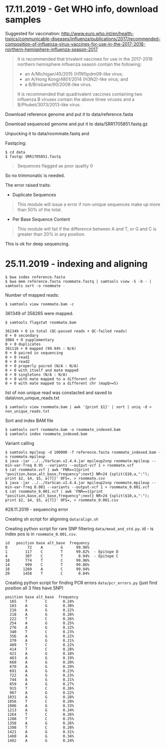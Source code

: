 # 17.11.2019 - Get WHO info, download samples

Suggested for vaccination: http://www.euro.who.int/en/health-topics/communicable-diseases/influenza/publications/2017/recommended-composition-of-influenza-virus-vaccines-for-use-in-the-2017-2018-northern-hemisphere-influenza-season-2017

>It is recommended that trivalent vaccines for use in the 2017-2018 northern hemisphere influenza season contain the following:
>
>* an A/Michigan/45/2015 (H1N1)pdm09-like virus;
>* an A/Hong Kong/4801/2014 (H3N2)-like virus; and
>* a B/Brisbane/60/2008-like virus.
>
>It is recommended that quadrivalent vaccines containing two influenza B viruses contain the above three viruses and a B/Phuket/3073/2013-like virus.

Download reference genome and put it to data/reference.fasta

Download sequenced genome and put it to data/SRR1705851.fastq.gz

Unpucking it to data/roommate.fastq and 

Fastqcing:

    $ cd data
    $ fastqc SRR1705851.fastq

>Sequences flagged as poor quality	0

So no trimmonatic is needed.

The error raised traits:

* Duplicate Sequences
>This module will issue a error if non-unique sequences make up more than 50% of the total. 

* Per Base Sequence Content
> This module will fail if the difference between A and T, or G and C is greater than 20% in any position. 

This is ok for deep sequencing.

# 25.11.2019 - indexing and aligning

    $ bwa index reference.fasta
    $ bwa mem reference.fasta roommate.fastq | samtools view -S -b - | samtools sort -o roommate - 

Number of mapped reads:

    $ samtools view roommate.bam -c

361349 of 358265 were mapped.

    $ samtools flagstat roommate.bam   

    361349 + 0 in total (QC-passed reads + QC-failed reads)
    0 + 0 secondary
    3084 + 0 supplementary
    0 + 0 duplicates
    361116 + 0 mapped (99.94% : N/A)
    0 + 0 paired in sequencing
    0 + 0 read1
    0 + 0 read2
    0 + 0 properly paired (N/A : N/A)
    0 + 0 with itself and mate mapped
    0 + 0 singletons (N/A : N/A)
    0 + 0 with mate mapped to a different chr
    0 + 0 with mate mapped to a different chr (mapQ>=5)
    
list of non unique read was constacted and saved to data\non_unique_reads.txt

    $ samtools view roommate.bam | awk '{print $1}' | sort | uniq -d > non_unique_reads.txt
    
Sort and index BAM file

    $ samtools sort roommate.bam -o roommate_indexed.bam 
    $ samtools index roommate_indexed.bam 

Variant calling    

    $ samtools mpileup -d 100000 -f reference.fasta roommate_indexed.bam -o roommate.mpileup
    $ java -jar ../../VarScan.v2.4.4.jar mpileup2snp roommate.mpileup --min-var-freq 0.95 --variants --output-vcf 1 > roommate.vcf
    $ cat roommate.vcf | awk 'FNR==1{print "position,base,alt_base,frequency";next} NR>24 {split($10,a,":"); print $2, $4, $5, a[7]}' OFS=, > roommate.csv
    $ java -jar ../../VarScan.v2.4.4.jar mpileup2snp roommate.mpileup --min-var-freq 0.001 --variants --output-vcf 1 > roommate_0.001.vcf
    $ cat roommate_0.001.vcf | awk 'FNR==1{print "position,base,alt_base,frequency";next} NR>24 {split($10,a,":"); print $2, $4, $5, a[7]}' OFS=, > roommate_0.001.csv
    
#28.11.2019 - sequencing error

Creating sh script for alignning `data/align.sh`

Creating python script for rare SNP filtering `data/mead_and_std.py`.
id - is index pos is in `roommate_0.001.csv`.

    id   position base alt_base  frequency
    0         72    A        G      99.96%
    1        117    C        T      99.82%  - Epitope D
    4        307    C        T       0.94%  - Epitope C
    10       774    T        C      99.96%
    14       999    C        T      99.86%
    18      1260    A        C      99.94%
    20      1458    T        C       0.84%
    
Creating python script for finding PCR errors `data/pcr_errors.py`
(just find position all 3 files have SNP)

    position base alt_base  frequency
      165    T        C       0.24%
      183    A        G       0.30%
      216    A        G       0.22%
      218    A        G       0.28%
      222    T        C       0.26%
      254    A        G       0.25%
      276    A        G       0.22%
      340    T        C       0.23%
      356    A        G       0.22%
      370    A        G       0.21%
      409    T        C       0.22%
      414    T        C       0.28%
      421    A        G       0.18%
      463    A        G       0.19%
      660    A        G       0.20%
      670    A        G       0.29%
      691    A        G       0.23%
      722    A        G       0.23%
      744    A        G       0.21%
      859    A        G       0.27%
      915    T        C       0.26%
      987    A        G       0.22%
     1031    A        G       0.28%
     1056    T        C       0.20%
     1086    A        G       0.33%
     1213    A        G       0.24%
     1264    T        C       0.26%
     1280    T        C       0.25%
     1358    A        G       0.26%
     1398    T        C       0.20%
     1421    A        G       0.31%
     1460    A        G       0.34%
     1482    A        G       0.24%

